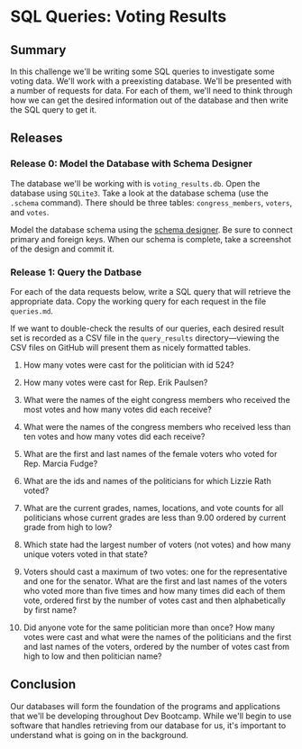 # SQL Queries: Voting Results 
 
## Summary 
In this challenge we'll be writing some SQL queries to investigate some voting data.  We'll work with a preexisting database.  We'll be presented with a number of requests for data.  For each of them, we'll need to think through how we can get the desired information out of the database and then write the SQL query to get it.
 

## Releases
### Release 0:  Model the Database with Schema Designer
The database we'll be working with is `voting_results.db`.  Open the database using `SQLite3`.  Take a look at the database schema (use the `.schema` command).  There should be three tables: `congress_members`, `voters`, and `votes`.

Model the database schema using the [schema designer].  Be sure to connect primary and foreign keys.  When our schema is complete, take a screenshot of the design and commit it.


### Release 1: Query the Datbase
For each of the data requests below, write a SQL query that will retrieve the appropriate data.  Copy the working query for each request in the file `queries.md`.

If we want to double-check the results of our queries, each desired result set is recorded as a CSV file in the `query_results` directory—viewing the CSV files on GitHub will present them as nicely formatted tables.


1. How many votes were cast for the politician with id 524?

2. How many votes were cast for Rep. Erik Paulsen?

3. What were the names of the eight congress members who received the most votes and how many votes did each receive?

4. What were the names of the congress members who received less than ten votes and how many votes did each receive?

5. What are the first and last names of the female voters who voted for Rep. Marcia Fudge?

6. What are the ids and names of the politicians for which Lizzie Rath voted?

7. What are the current grades, names, locations, and vote counts for all politicians whose current grades are less than 9.00 ordered by current grade from high to low?

8. Which state had the largest number of voters (not votes) and how many unique voters voted in that state?

9. Voters should cast a maximum of two votes: one for the representative and one for the senator.  What are the first and last names of the voters who voted more than five times and how many times did each of them vote, ordered first by the number of votes cast and then alphabetically by first name?

10. Did anyone vote for the same politician more than once?  How many votes were cast and what were the names of the politicians and the first and last names of the voters, ordered by the number of votes cast from high to low and then politician name?


## Conclusion
Our databases will form the foundation of the programs and applications that we'll be developing throughout Dev Bootcamp.  While we'll begin to use software that handles retrieving from our database for us, it's important to understand what is going on in the background.

[schema designer]: https://schemadesigner.devbootcamp.com/

